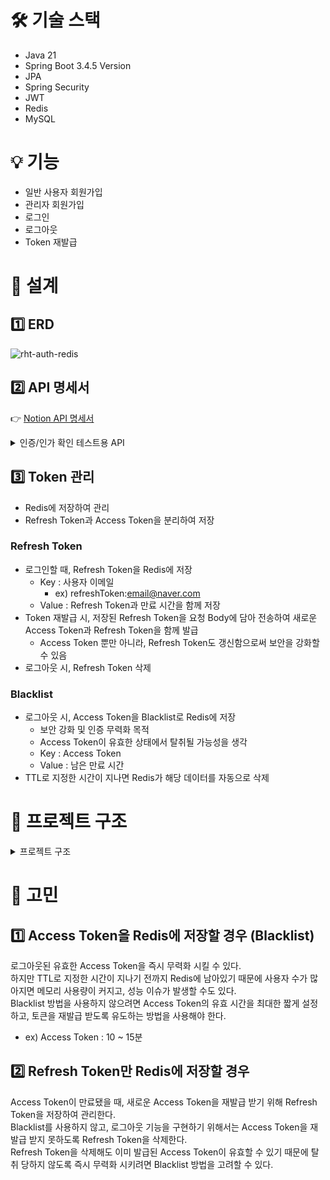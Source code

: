 # 🛠️ 기술 스택
- Java 21
- Spring Boot 3.4.5 Version
- JPA
- Spring Security
- JWT
- Redis
- MySQL

# 💡 기능
- 일반 사용자 회원가입
- 관리자 회원가입
- 로그인
- 로그아웃
- Token 재발급

# 🧩 설계

## 1️⃣ ERD
![rht-auth-redis](https://github.com/user-attachments/assets/3da24304-c514-41a6-90ee-58471b7b018f)

## 2️⃣ API 명세서
👉 [Notion API 명세서](https://www.notion.so/JWT-1f2e22e7e413805ab06ac854faa19a8b)

<details>
  <summary>인증/인가 확인 테스트용 API</summary>
  <br>
  
  |테스트|Method|URL|상태코드|응답 성공 메시지|
  |---|---|---|---|---|
  |인증|GET|/auth/check|200 OK <br> 401 Unauthorized|인증된 사용자입니다.|
  |사용자 권한|GET|/users/check|200 OK <br> 401 Unauthorized <br> 403 Forbidden|사용자와 관리자 모두 접근할 수 있습니다.|
  |관리자 권한|GET|/admins/check|200 OK <br> 401 Unauthorized <br> 403 Forbidden|관리자만 접근할 수 있습니다.|

</details>

## 3️⃣ Token 관리
- Redis에 저장하여 관리
- Refresh Token과 Access Token을 분리하여 저장

### Refresh Token
- 로그인할 때, Refresh Token을 Redis에 저장
  - Key : 사용자 이메일
    -  ex) refreshToken:email@naver.com
  - Value : Refresh Token과 만료 시간을 함께 저장
- Token 재발급 시, 저장된 Refresh Token을 요청 Body에 담아 전송하여 새로운 Access Token과 Refresh Token을 함께 발급
  - Access Token 뿐만 아니라, Refresh Token도 갱신함으로써 보안을 강화할 수 있음
- 로그아웃 시, Refresh Token 삭제
 
### Blacklist
- 로그아웃 시, Access Token을 Blacklist로 Redis에 저장
  - 보안 강화 및 인증 무력화 목적
  - Access Token이 유효한 상태에서 탈취될 가능성을 생각
  - Key : Access Token
  - Value : 남은 만료 시간
- TTL로 지정한 시간이 지나면 Redis가 해당 데이터를 자동으로 삭제

# 📁 프로젝트 구조
<details>
  <summary>프로젝트 구조</summary>
  <br>
  
```
 src
    ├─main
    │  ├─generated
    │  ├─java
    │  │  └─auth
    │  │      └─demo
    │  │          │  DemoApplication.java
    │  │          │  
    │  │          ├─domain
    │  │          │  ├─auth
    │  │          │  │  ├─controller
    │  │          │  │  │      AuthController.java
    │  │          │  │  │      
    │  │          │  │  ├─dto
    │  │          │  │  │      LoginReqDto.java
    │  │          │  │  │      LoginResDto.java
    │  │          │  │  │      RefreshReqDto.java
    │  │          │  │  │      TokenDto.java
    │  │          │  │  │      
    │  │          │  │  ├─entity
    │  │          │  │  │      RefreshToken.java
    │  │          │  │  │      TokenBlackList.java
    │  │          │  │  │      
    │  │          │  │  ├─repository
    │  │          │  │  │      RefreshTokenRepository.java
    │  │          │  │  │      TokenBlackListRepository.java
    │  │          │  │  │      
    │  │          │  │  └─service
    │  │          │  │          AuthService.java
    │  │          │  │          RefreshTokenService.java
    │  │          │  │          TokenBlackListService.java
    │  │          │  │          
    │  │          │  ├─test
    │  │          │  │  └─controller
    │  │          │  │          TestController.java
    │  │          │  │          
    │  │          │  └─user
    │  │          │      ├─controller
    │  │          │      │      AdminController.java
    │  │          │      │      UserController.java
    │  │          │      │      
    │  │          │      ├─dto
    │  │          │      │      SignupReqDto.java
    │  │          │      │      SignupResDto.java
    │  │          │      │      
    │  │          │      ├─entity
    │  │          │      │      User.java
    │  │          │      │      
    │  │          │      ├─repository
    │  │          │      │      UserRepository.java
    │  │          │      │      
    │  │          │      └─service
    │  │          │              AdminService.java
    │  │          │              UserService.java
    │  │          │              
    │  │          └─global
    │  │              ├─auth
    │  │              │  │  UserDetailsImpl.java
    │  │              │  │  UserDetailsServiceImpl.java
    │  │              │  │  
    │  │              │  ├─handler
    │  │              │  │      DelegatedAccessDeniedHandler.java
    │  │              │  │      DelegatedAuthenticationEntryPoint.java
    │  │              │  │      
    │  │              │  └─jwt
    │  │              │          JwtAuthFilter.java
    │  │              │          JwtProvider.java
    │  │              │          
    │  │              ├─common
    │  │              │  ├─entity
    │  │              │  │      BaseEntity.java
    │  │              │  │      
    │  │              │  └─enums
    │  │              │          AuthenticationScheme.java
    │  │              │          UserRole.java
    │  │              │          
    │  │              ├─config
    │  │              │      RedisConfig.java
    │  │              │      SecurityConfig.java
    │  │              │      WebConfig.java
    │  │              │      
    │  │              └─exception
    │  │                  └─handler
    │  │                          GlobalExceptionHandler.java
    │  │                          
    │  └─resources
    │      │  application.yml
    │      │  
    │      ├─static
    │      └─templates
    └─test
        └─java
            └─auth
                └─demo
                        DemoApplicationTests.java

```
</details>

# 🤔 고민

## 1️⃣ Access Token을 Redis에 저장할 경우 (Blacklist)
로그아웃된 유효한 Access Token을 즉시 무력화 시킬 수 있다. <br>
하지만 TTL로 지정한 시간이 지나기 전까지 Redis에 남아있기 때문에 사용자 수가 많아지면 메모리 사용량이 커지고, 성능 이슈가 발생할 수도 있다. <br>
Blacklist 방법을 사용하지 않으려면 Access Token의 유효 시간을 최대한 짧게 설정하고, 토큰을 재발급 받도록 유도하는 방법을 사용해야 한다.
- ex) Access Token : 10 ~ 15분

## 2️⃣ Refresh Token만 Redis에 저장할 경우
Access Token이 만료됐을 때, 새로운 Access Token을 재발급 받기 위해 Refresh Token을 저장하여 관리한다. <br>
Blacklist를 사용하지 않고, 로그아웃 기능을 구현하기 위해서는 Access Token을 재발급 받지 못하도록 Refresh Token을 삭제한다. <br>
Refresh Token을 삭제해도 이미 발급된 Access Token이 유효할 수 있기 때문에 탈취 당하지 않도록 즉시 무력화 시키려면 Blacklist 방법을 고려할 수 있다.
